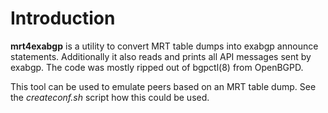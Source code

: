 # Introduction

**mrt4exabgp** is a utility to convert MRT table dumps into exabgp announce
statements. Additionally it also reads and prints all API messages sent by
exabgp. The code was mostly ripped out of bgpctl(8) from OpenBGPD.

This tool can be used to emulate peers based on an MRT table dump.
See the *createconf.sh* script how this could be used.
